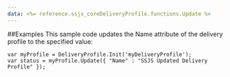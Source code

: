```yaml
---
data: <%= reference.ssjs_coreDeliveryProfile.functions.Update %>
---
```


##Examples
This sample code updates the Name attribute of the delivery profile to the specified value:
```
var myProfile = DeliveryProfile.Init('myDeliveryProfile');
var status = myProfile.Update({ "Name" : "SSJS Updated Delivery Profile" });
```
